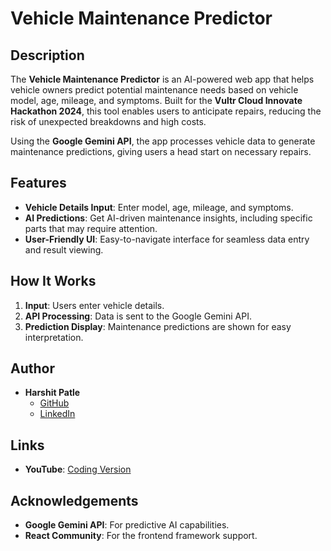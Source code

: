 # Vehicle Maintenance Predictor

## Description

The **Vehicle Maintenance Predictor** is an AI-powered web app that helps vehicle owners predict potential maintenance needs based on vehicle model, age, mileage, and symptoms. Built for the **Vultr Cloud Innovate Hackathon 2024**, this tool enables users to anticipate repairs, reducing the risk of unexpected breakdowns and high costs.

Using the **Google Gemini API**, the app processes vehicle data to generate maintenance predictions, giving users a head start on necessary repairs.

## Features

- **Vehicle Details Input**: Enter model, age, mileage, and symptoms.
- **AI Predictions**: Get AI-driven maintenance insights, including specific parts that may require attention.
- **User-Friendly UI**: Easy-to-navigate interface for seamless data entry and result viewing.

## How It Works

1. **Input**: Users enter vehicle details.
2. **API Processing**: Data is sent to the Google Gemini API.
3. **Prediction Display**: Maintenance predictions are shown for easy interpretation.

## Author

- **Harshit Patle**  
  - [GitHub](https://github.com/harshit-patle)  
  - [LinkedIn](https://www.linkedin.com/in/harshit-patle)

## Links

- **YouTube**: [Coding Version](https://www.youtube.com/@coding_version)

## Acknowledgements

- **Google Gemini API**: For predictive AI capabilities.
- **React Community**: For the frontend framework support.
